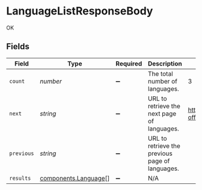 # LanguageListResponseBody

OK


## Fields

| Field                                                        | Type                                                         | Required                                                     | Description                                                  | Example                                                      |
| ------------------------------------------------------------ | ------------------------------------------------------------ | ------------------------------------------------------------ | ------------------------------------------------------------ | ------------------------------------------------------------ |
| `count`                                                      | *number*                                                     | :heavy_minus_sign:                                           | The total number of languages.                               | 3                                                            |
| `next`                                                       | *string*                                                     | :heavy_minus_sign:                                           | URL to retrieve the next page of languages.                  | https://pokeapi.co/api/v2/language/?offset=20&limit=20       |
| `previous`                                                   | *string*                                                     | :heavy_minus_sign:                                           | URL to retrieve the previous page of languages.              |                                                              |
| `results`                                                    | [components.Language](../../models/components/language.md)[] | :heavy_minus_sign:                                           | N/A                                                          |                                                              |